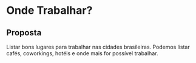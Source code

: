 # Onde Trabalhar?

## Proposta
Listar bons lugares para trabalhar nas cidades brasileiras. Podemos listar cafés, coworkings, hotéis e onde mais for possível trabalhar.
